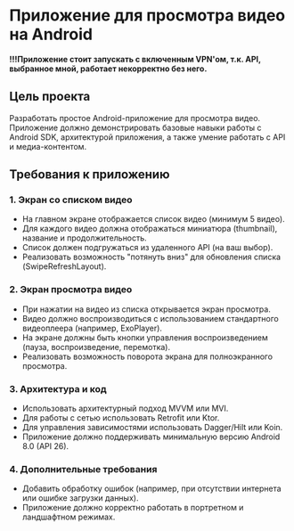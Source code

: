 # Приложение для просмотра видео на Android

**!!!Приложение стоит запускать с включенным VPN'ом, т.к. API, выбранное мной, работает некорректно без него.**

## Цель проекта

Разработать простое Android-приложение для просмотра видео. Приложение должно демонстрировать базовые навыки работы с Android SDK, архитектурой приложения, а также умение работать с API и медиа-контентом.

## Требования к приложению

### 1. Экран со списком видео
- На главном экране отображается список видео (минимум 5 видео).
- Для каждого видео должна отображаться миниатюра (thumbnail), название и продолжительность.
- Список должен подгружаться из удаленного API (на ваш выбор).
- Реализовать возможность "потянуть вниз" для обновления списка (SwipeRefreshLayout).

### 2. Экран просмотра видео
- При нажатии на видео из списка открывается экран просмотра.
- Видео должно воспроизводиться с использованием стандартного видеоплеера (например, ExoPlayer).
- На экране должны быть кнопки управления воспроизведением (пауза, воспроизведение, перемотка).
- Реализовать возможность поворота экрана для полноэкранного просмотра.

### 3. Архитектура и код
- Использовать архитектурный подход MVVM или MVI.
- Для работы с сетью использовать Retrofit или Ktor.
- Для управления зависимостями использовать Dagger/Hilt или Koin.
- Приложение должно поддерживать минимальную версию Android 8.0 (API 26).

### 4. Дополнительные требования
- Добавить обработку ошибок (например, при отсутствии интернета или ошибке загрузки данных).
- Приложение должно корректно работать в портретном и ландшафтном режимах.
